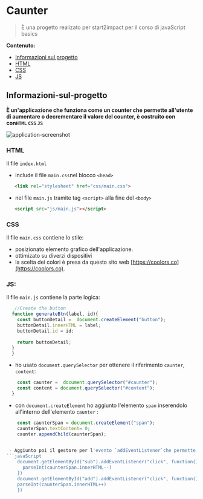 # Caunter
> È una progetto realizato per start2impact per il corso di javaScript basics
>
**Contenuto:**
 <ul>
    <li><a href="#Informazioni-sul-progetto">Informazioni sul progetto</a></li>
    <li><a href="#html">HTML</a></li>
    <li><a href="#css">CSS</a></li>
    <li><a href="#js">JS</a></li>
  </ul>

## Informazioni-sul-progetto
**È un'applicazione che funziona come un counter che permette all'utente di aumentare o decrementare il valore del counter, è costruito con con`HTML` 
`CSS` `JS`**

![application-screenshot](https://user-images.githubusercontent.com/99691998/194544370-7840a2a5-3f6a-485a-9ae7-ee40f5f3229f.png)


### HTML 
Il file `index.html`
- include il file `main.css`nel blocco `<head>`
```html
   <link rel="stylesheet" href="css/main.css">
```
- nel file `main.js` tramite tag `<script>` alla fine del `<body>`
```html
   <script src="js/main.js"></script>
```
### CSS
Il file `main.css` contiene lo stile:
- posizionato elemento grafico dell'applicazione.
- ottimizato su diverzi dispositivi
- la scelta dei colori è presa da questo sito web [https://coolors.co](https://coolors.co).

### JS:
 Il file `main.js` contiene la parte logica:


```javaScript
   //Create the button
  function generateBtn(label, id){
    const buttonDetail =  document.createElement("button");
    buttonDetail.innerHTML = label;
    buttonDetail.id = id;
    
    return buttonDetail;
  }
  }
```
- ho usato `document.querySelector` per ottenere il riferimento `caunter`, `content`:
```javaScript
    const caunter =  document.querySelector("#caunter");
    const content = document.querySelector("#content");
  }
```
- con `document.createElement` ho aggiunto l'elemento `span` inserendolo all'interno dell'elemento `caunter` :

```javaScript
    const caunterSpan = document.createElement("span");
    caunterSpan.textContent= 0;
    caunter.appendChild(caunterSpan);
    

 - Aggiunto poi il gestore per l'evento `addEventListener`che permette la funzione di cambiare il valore del counter +/- .
```javaScript 
    document.getElementById("sub").addEventListener("click", function(){
      parseInt(caunterSpan.innerHTML--) 
    })
    document.getElementById("add").addEventListener("click", function(){
    parseInt(caunterSpan.innerHTML++) 
    }) 
```
